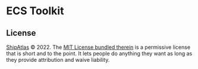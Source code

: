 # ECS Toolkit

## License

[ShipAtlas][shipatlas] © 2022. The [MIT License bundled therein][license] is a
permissive license that is short and to the point. It lets people do anything
they want as long as they provide attribution and waive liability.

[license]: https://raw.githubusercontent.com/shipatlas/ecs-toolkit/main/LICENSE
[shipatlas]: https://www.shipatlas.dev
